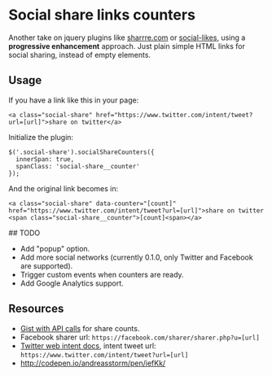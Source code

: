 # Social share links counters

Another take on jquery plugins like [sharrre.com](http://sharrre.com/) or [social-likes](https://github.com/sapegin/social-likes), using a **progressive enhancement** approach. Just plain simple HTML links for social sharing, instead of empty elements.

## Usage

If you have a link like this in your page:

    <a class="social-share" href="https://www.twitter.com/intent/tweet?url=[url]">share on twitter</a>

Initialize the plugin:

    $('.social-share').socialShareCounters({
      innerSpan: true,
      spanClass: 'social-share__counter'
    });

And the original link becomes in:

    <a class="social-share" data-counter="[count]" href="https://www.twitter.com/intent/tweet?url=[url]">share on twitter <span class="social-share__counter">[count]<span></a>

## TODO

- Add "popup" option.
- Add more social networks (currently 0.1.0, only Twitter and Facebook are
  supported).
- Trigger custom events when counters are ready.
- Add Google Analytics support.

## Resources

- [Gist with API calls](https://gist.github.com/jonathanmoore/2640302) for
share counts.
- Facebook sharer url: `https://facebook.com/sharer/sharer.php?u=[url]`
- [Twitter web intent docs](https://dev.twitter.com/web/tweet-button/web-intent),
intent tweet url: `https://www.twitter.com/intent/tweet?url=[url]`
- http://codepen.io/andreasstorm/pen/iefKk/
